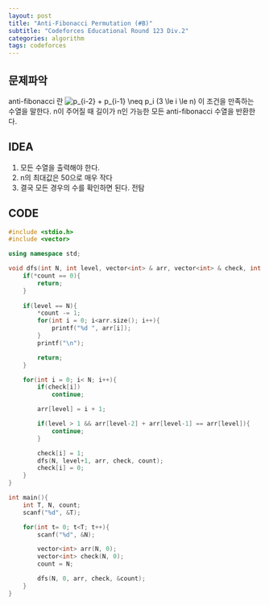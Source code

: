 ```yaml
---
layout: post
title: "Anti-Fibonacci Permutation (#B)"
subtitle: "Codeforces Educational Round 123 Div.2"
categories: algorithm
tags: codeforces
---
```


## 문제파악

anti-fibonacci 란 <img src="https://latex.codecogs.com/svg.image?p_{i-2}&space;&plus;&space;p_{i-1}&space;\neq&space;p_i&space;(3&space;\le&space;i&space;\le&space;n)" title="p_{i-2} + p_{i-1} \neq p_i (3 \le i \le n)" /> 이 조건을 만족하는 수열을 말한다. n이 주어질 때 길이가 n인 가능한 모든 anti-fibonacci 수열을 반환한다. 


## IDEA

1. 모든 수열을 출력해야 한다.
2. n의 최대값은 50으로 매우 작다
3. 결국 모든 경우의 수를 확인하면 된다. 전탐


## CODE

```c++
#include <stdio.h>
#include <vector>

using namespace std;

void dfs(int N, int level, vector<int> & arr, vector<int> & check, int * count){
    if(*count == 0){
        return;
    }
    
    if(level == N){
        *count -= 1;
        for(int i = 0; i<arr.size(); i++){
            printf("%d ", arr[i]);
        }
        printf("\n");

        return;
    }

    for(int i = 0; i< N; i++){
        if(check[i])
            continue;

        arr[level] = i + 1;

        if(level > 1 && arr[level-2] + arr[level-1] == arr[level]){
            continue;
        }

        check[i] = 1;
        dfs(N, level+1, arr, check, count);
        check[i] = 0;
    }
}

int main(){
    int T, N, count;
    scanf("%d", &T);

    for(int t= 0; t<T; t++){
        scanf("%d", &N);

        vector<int> arr(N, 0);
        vector<int> check(N, 0);
        count = N;

        dfs(N, 0, arr, check, &count);
    }
}
```
